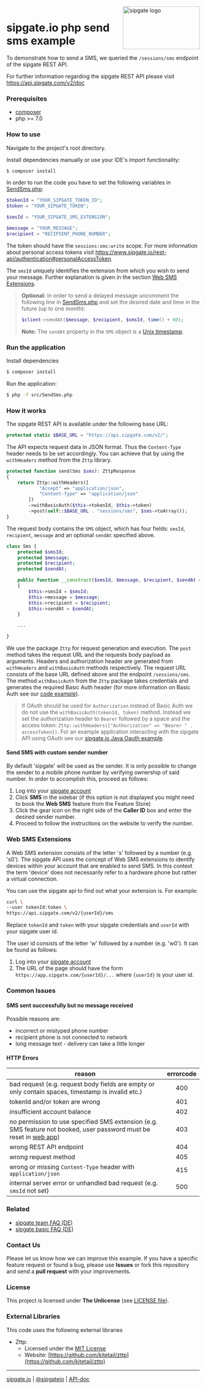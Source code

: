 <img src="https://www.sipgatedesign.com/wp-content/uploads/wort-bildmarke_positiv_2x.jpg" alt="sipgate logo" title="sipgate" align="right" height="112" width="200"/>

# sipgate.io php send sms example

To demonstrate how to send a SMS, we queried the `/sessions/sms` endpoint of the sipgate REST API.

For further information regarding the sipgate REST API please visit https://api.sipgate.com/v2/doc

### Prerequisites

- [composer](https://getcomposer.org)
- php >= 7.0

### How to use

Navigate to the project's root directory.

Install dependencies manually or use your IDE's import functionality:

```bash
$ composer install
```

In order to run the code you have to set the following variables in [SendSms.php](./src/SendSms.php):

```php
$tokenId = "YOUR_SIPGATE_TOKEN_ID";
$token = "YOUR_SIPGATE_TOKEN";

$smsId = "YOUR_SIPGATE_SMS_EXTENSION";

$message = "YOUR_MESSAGE";
$recipient = "RECIPIENT_PHONE_NUMBER";
```
The token should have the `sessions:sms:write` scope. For more information about personal access tokens visit https://www.sipgate.io/rest-api/authentication#personalAccessToken.

The `smsId` uniquely identifies the extension from which you wish to send your message. Further explanation is given in the section [Web SMS Extensions](#web-sms-extensions).

> **Optional:**
> In order to send a delayed message uncomment the following line in [SendSms.php](./src/SendSms.php) and set the desired date and time in the future (up to one month):
>
> ```php
> $client->sendAt($message, $recipient, $smsId, time() + 60);
> ```
>
> **Note:** The `sendAt` property in the `SMS` object is a [Unix timestamp](https://www.unixtimestamp.com/).

### Run the application

Install dependencies

```bash
$ composer install
```

Run the application:

```bash
$ php -f src/SendSms.php
```

### How it works

The sipgate REST API is available under the following base URL:

```php
protected static $BASE_URL = "https://api.sipgate.com/v2/";
```

The API expects request data in JSON format. Thus the `Content-Type` header needs to be set accordingly. You can achieve that by using the `withHeaders` method from the `Zttp` library.

```php
protected function send(Sms $sms): ZttpResponse
{
    return Zttp::withHeaders([
            "Accept" => "application/json",
            "Content-Type" => "application/json"
        ])
        ->withBasicAuth($this->tokenId, $this->token)
        ->post(self::$BASE_URL . "sessions/sms", $sms->toArray());
}
```

The request body contains the `SMS` object, which has four fields: `smsId`, `recipient`, `message` and an optional `sendAt` specified above.

```php
class Sms {
    protected $smsId;
    protected $message;
    protected $recipient;
    protected $sendAt;

    public function __construct($smsId, $message, $recipient, $sendAt = null)
    {
        $this->smsId = $smsId;
        $this->message = $message;
        $this->recipient = $recipient;
        $this->sendAt = $sendAt;
    }

    ...

}
```

We use the package `Zttp` for request generation and execution. The `post` method takes the request URL and the requests body payload as arguments. Headers and authorization header are generated from `withHeaders` and `withBasicAuth` methods respectively. The request URL consists of the base URL defined above and the endpoint `/sessions/sms`. The method `withBasicAuth` from the `Zttp` package takes credentials and generates the required Basic Auth header (for more information on Basic Auth see our [code example](https://github.com/sipgate-io/sipgateio-basicauth-java)).

> If OAuth should be used for `Authorization` instead of Basic Auth we do not use the `withBasicAuth(tokenId, token)` method. Instead we set the authorization header to `Bearer` followed by a space and the access token: `Zttp::withHeaders(["Authorization" => "Bearer " . accessToken])`. For an example application interacting with the sipgate API using OAuth see our [sipgate.io Java Oauth example](https://github.com/sipgate-io/sipgateio-oauth-java).

#### Send SMS with custom sender number

By default 'sipgate' will be used as the sender. It is only possible to change the sender to a mobile phone number by verifying ownership of said number. In order to accomplish this, proceed as follows:

1. Log into your [sipgate account](https://app.sipgate.com/connections/sms)
2. Click **SMS** in the sidebar (if this option is not displayed you might need to book the **Web SMS** feature from the Feature Store)
3. Click the gear icon on the right side of the **Caller ID** box and enter the desired sender number.
4. Proceed to follow the instructions on the website to verify the number.

### Web SMS Extensions

A Web SMS extension consists of the letter 's' followed by a number (e.g. 's0'). The sipgate API uses the concept of Web SMS extensions to identify devices within your account that are enabled to send SMS. In this context the term 'device' does not necessarily refer to a hardware phone but rather a virtual connection.

You can use the sipgate api to find out what your extension is. For example:

```bash
curl \
--user tokenId:token \
https://api.sipgate.com/v2/{userId}/sms
```

Replace `tokenId` and `token` with your sipgate credentials and `userId` with your sipgate user id.

The user id consists of the letter 'w' followed by a number (e.g. 'w0'). It can be found as follows:

1. Log into your [sipgate account](https://app.sipgate.com)
2. The URL of the page should have the form `https://app.sipgate.com/{userId}/...` where `{userId}` is your user id.

### Common Issues

#### SMS sent successfully but no message received

Possible reasons are:

- incorrect or mistyped phone number
- recipient phone is not connected to network
- long message text - delivery can take a little longer

#### HTTP Errors

| reason                                                                                                                                              | errorcode |
| --------------------------------------------------------------------------------------------------------------------------------------------------- | :-------: |
| bad request (e.g. request body fields are empty or only contain spaces, timestamp is invalid etc.)                                                  |    400    |
| tokenId and/or token are wrong                                                                                                                      |    401    |
| insufficient account balance                                                                                                                        |    402    |
| no permission to use specified SMS extension (e.g. SMS feature not booked, user password must be reset in [web app](https://app.sipgate.com/login)) |    403    |
| wrong REST API endpoint                                                                                                                             |    404    |
| wrong request method                                                                                                                                |    405    |
| wrong or missing `Content-Type` header with `application/json`                                                                                      |    415    |
| internal server error or unhandled bad request (e.g. `smsId` not set)                                                                               |    500    |

### Related

- [sipgate team FAQ (DE)](https://teamhelp.sipgate.de/hc/de)
- [sipgate basic FAQ (DE)](https://basicsupport.sipgate.de/hc/de)

### Contact Us

Please let us know how we can improve this example.
If you have a specific feature request or found a bug, please use **Issues** or fork this repository and send a **pull request** with your improvements.

### License

This project is licensed under **The Unlicense** (see [LICENSE file](./LICENSE)).

### External Libraries

This code uses the following external libraries

- Zttp:
  - Licensed under the [MIT License](https://opensource.org/licenses/MIT)
  - Website: [https://github.com/kitetail/zttp](https://github.com/kitetail/zttp)

---

[sipgate.io](https://www.sipgate.io) | [@sipgateio](https://twitter.com/sipgateio) | [API-doc](https://api.sipgate.com/v2/doc)
